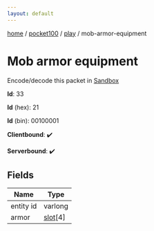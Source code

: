 ```yaml
---
layout: default
---
```


[home](/)  /  [pocket100](/protocol/pocket100)  /  [play](/protocol/pocket100/play)  /  mob-armor-equipment

# Mob armor equipment

Encode/decode this packet in [Sandbox](../../../sandbox/pocket100#Play.MobArmorEquipment)

**Id**: 33

**Id** (hex): 21

**Id** (bin): 00100001

**Clientbound**: ✔️

**Serverbound**: ✔️

## Fields

Name | Type
---|---
entity id | varlong
armor | [slot](/protocol/pocket100/types/slot)[4]

